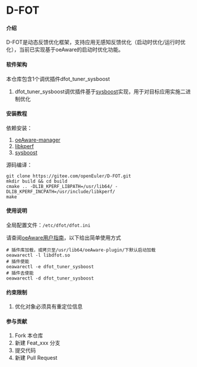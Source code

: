 # D-FOT

#### 介绍
D-FOT是动态反馈优化框架，支持应用无感知反馈优化（启动时优化/运行时优化），当前已实现基于oeAware的启动时优化功能。

#### 软件架构
本仓库包含1个调优插件dfot_tuner_sysboost
1. dfot_tuner_sysboost调优插件基于[sysboost](https://gitee.com/openeuler/sysboost)实现，用于对目标应用实施二进制优化

#### 安装教程

依赖安装：
1. [oeAware-manager](https://gitee.com/openeuler/oeAware-manager)
2. [libkperf](https://gitee.com/openeuler/libkperf)
3. [sysboost](https://gitee.com/openeuler/sysboost)

源码编译：
```shell
git clone https://gitee.com/openEuler/D-FOT.git
mkdir build && cd build
cmake .. -DLIB_KPERF_LIBPATH=/usr/lib64/ -DLIB_KPERF_INCPATH=/usr/include/libkperf/
make
```

#### 使用说明

全局配置文件：`/etc/dfot/dfot.ini`

请查阅[oeAware用户指南](https://gitee.com/openeuler/oeAware-manager/blob/master/docs/oeAware%E7%94%A8%E6%88%B7%E6%8C%87%E5%8D%97.md)，以下给出简单使用方式
```shell
# 插件库加载，或拷贝至/usr/lib64/oeAware-plugin/下默认启动加载
oeawarectl -l libdfot.so
# 插件使能
oeawarectl -e dfot_tuner_sysboost
# 插件去使能
oeawarectl -d dfot_tuner_sysboost
```

#### 约束限制
1. 优化对象必须具有重定位信息

#### 参与贡献

1.  Fork 本仓库
2.  新建 Feat_xxx 分支
3.  提交代码
4.  新建 Pull Request
